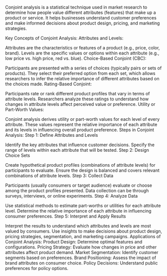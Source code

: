 Conjoint analysis is a statistical technique used in market research to determine how people value different attributes (features) that make up a product or service. It helps businesses understand customer preferences and make informed decisions about product design, pricing, and marketing strategies.

Key Concepts of Conjoint Analysis:
Attributes and Levels:

Attributes are the characteristics or features of a product (e.g., price, color, brand).
Levels are the specific values or options within each attribute (e.g., low price vs. high price, red vs. blue).
Choice-Based Conjoint (CBC):

Participants are presented with a series of choices (typically pairs or sets of products).
They select their preferred option from each set, which allows researchers to infer the relative importance of different attributes based on the choices made.
Rating-Based Conjoint:

Participants rate or rank different product profiles that vary in terms of attribute levels.
Researchers analyze these ratings to understand how changes in attribute levels affect perceived value or preference.
Utility or Part-Worth Values:

Conjoint analysis derives utility or part-worth values for each level of every attribute.
These values represent the relative importance of each attribute and its levels in influencing overall product preference.
Steps in Conjoint Analysis:
Step 1: Define Attributes and Levels

Identify the key attributes that influence customer decisions.
Specify the range of levels within each attribute that will be tested.
Step 2: Design Choice Sets

Create hypothetical product profiles (combinations of attribute levels) for participants to evaluate.
Ensure the design is balanced and covers relevant combinations of attribute levels.
Step 3: Collect Data

Participants (usually consumers or target audience) evaluate or choose among the product profiles presented.
Data collection can be through surveys, interviews, or online experiments.
Step 4: Analyze Data

Use statistical methods to estimate part-worths or utilities for each attribute level.
Determine the relative importance of each attribute in influencing consumer preferences.
Step 5: Interpret and Apply Results

Interpret the results to understand which attributes and levels are most valued by consumers.
Use insights to make decisions about product design, pricing strategies, segmentation, and marketing campaigns.
Applications of Conjoint Analysis:
Product Design: Determine optimal features and configurations.
Pricing Strategy: Evaluate how changes in price and other attributes affect product demand.
Market Segmentation: Identify customer segments based on preferences.
Brand Positioning: Assess the impact of brand attributes on consumer choice.
Policy Decisions: Understand public preferences for policy options.

